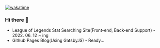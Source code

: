 [![wakatime](https://wakatime.com/badge/user/f8db2073-2886-4163-b659-ea3b1fab998a.svg)](https://wakatime.com/@f8db2073-2886-4163-b659-ea3b1fab998a)

### Hi there 👋
* League of Legends Stat Searching Site(Front-end, Back-end Support) - 2022. 06. 12 ~ ing
* Github Pages Blog(Using GatsbyJS) - Ready...
